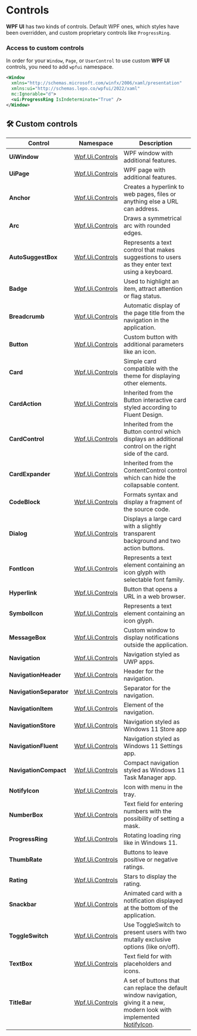 # Controls
**WPF UI** has two kinds of controls. Default WPF ones, which styles have been overridden, and custom proprietary controls like `ProgressRing`.

### Access to custom controls
In order for your `Window`, `Page`, or `UserControl` to use custom **WPF UI** controls, you need to add `wpfui` namespace.
```xml
<Window
  xmlns="http://schemas.microsoft.com/winfx/2006/xaml/presentation"
  xmlns:ui="http://schemas.lepo.co/wpfui/2022/xaml"
  mc:Ignorable="d">
  <ui:ProgressRing IsIndeterminate="True" />
</Window>
```

## 🛠️ Custom controls
| Control | Namespace | Description |
| --- | --- | --- |
| **UiWindow** | [Wpf.Ui.Controls](https://github.com/lepoco/wpfui/blob/main/src/Wpf.Ui/Controls/UiWindow.cs) | WPF window with additional features. |
| **UiPage** | [Wpf.Ui.Controls](https://github.com/lepoco/wpfui/blob/main/src/Wpf.Ui/Controls/UiPage.cs) | WPF page with additional features. |
| **Anchor** | [Wpf.Ui.Controls](https://github.com/lepoco/wpfui/blob/main/src/Wpf.Ui/Controls/Anchor.cs) | Creates a hyperlink to web pages, files or anything else a URL can address. |
| **Arc** | [Wpf.Ui.Controls](https://github.com/lepoco/wpfui/blob/main/src/Wpf.Ui/Controls/Arc.cs) | Draws a symmetrical arc with rounded edges. |
| **AutoSuggestBox** | [Wpf.Ui.Controls](https://github.com/lepoco/wpfui/blob/main/src/Wpf.Ui/Controls/AutoSuggestBox.cs) | Represents a text control that makes suggestions to users as they enter text using a keyboard. |
| **Badge** | [Wpf.Ui.Controls](https://github.com/lepoco/wpfui/blob/main/src/Wpf.Ui/Controls/Badge.cs) | Used to highlight an item, attract attention or flag status. |
| **Breadcrumb** | [Wpf.Ui.Controls](https://github.com/lepoco/wpfui/blob/main/src/Wpf.Ui/Controls/Breadcrumb.cs) | Automatic display of the page title from the navigation in the application. |
| **Button** | [Wpf.Ui.Controls](https://github.com/lepoco/wpfui/blob/main/src/Wpf.Ui/Controls/Button.cs) | Custom button with additional parameters like an icon. |
| **Card** | [Wpf.Ui.Controls](https://github.com/lepoco/wpfui/blob/main/src/Wpf.Ui/Controls/Card.cs) | Simple card compatible with the theme for displaying other elements. |
| **CardAction** | [Wpf.Ui.Controls](https://github.com/lepoco/wpfui/blob/main/src/Wpf.Ui/Controls/CardAction.cs) | Inherited from the Button interactive card styled according to Fluent Design. |
| **CardControl** | [Wpf.Ui.Controls](https://github.com/lepoco/wpfui/blob/main/src/Wpf.Ui/Controls/CardControl.cs) | Inherited from the Button control which displays an additional control on the right side of the card. |
| **CardExpander** | [Wpf.Ui.Controls](https://github.com/lepoco/wpfui/blob/main/src/Wpf.Ui/Controls/CardExpander.cs) | Inherited from the ContentControl control which can hide the collapsable content. |
| **CodeBlock** | [Wpf.Ui.Controls](https://github.com/lepoco/wpfui/blob/main/src/Wpf.Ui/Controls/CodeBlock.cs) | Formats syntax and display a fragment of the source code. |
| **Dialog** | [Wpf.Ui.Controls](https://github.com/lepoco/wpfui/blob/main/src/Wpf.Ui/Controls/Dialog.cs) | Displays a large card with a slightly transparent background and two action buttons. |
| **FontIcon** | [Wpf.Ui.Controls](https://github.com/lepoco/wpfui/blob/main/src/Wpf.Ui/Controls/FontIcon.cs) | Represents a text element containing an icon glyph with selectable font family. |
| **Hyperlink** | [Wpf.Ui.Controls](https://github.com/lepoco/wpfui/blob/main/src/Wpf.Ui/Controls/Hyperlink.cs) | Button that opens a URL in a web browser. |
| **SymbolIcon** | [Wpf.Ui.Controls](https://github.com/lepoco/wpfui/blob/main/src/Wpf.Ui/Controls/SymbolIcon.cs) | Represents a text element containing an icon glyph. |
| **MessageBox** | [Wpf.Ui.Controls](https://github.com/lepoco/wpfui/blob/main/src/Wpf.Ui/Controls/MessageBox.cs) | Custom window to display notifications outside the application. |
| **Navigation** | [Wpf.Ui.Controls](https://github.com/lepoco/wpfui/blob/main/src/Wpf.Ui/Controls/Navigation.cs) | Navigation styled as UWP apps. |
| **NavigationHeader** | [Wpf.Ui.Controls](https://github.com/lepoco/wpfui/blob/main/src/Wpf.Ui/Controls/NavigationHeader.cs) | Header for the navigation. |
| **NavigationSeparator** | [Wpf.Ui.Controls](https://github.com/lepoco/wpfui/blob/main/src/Wpf.Ui/Controls/NavigationSeparator.cs) | Separator for the navigation. |
| **NavigationItem** | [Wpf.Ui.Controls](https://github.com/lepoco/wpfui/blob/main/src/Wpf.Ui/Controls/NavigationItem.cs) | Element of the navigation. |
| **NavigationStore** | [Wpf.Ui.Controls](https://github.com/lepoco/wpfui/blob/main/src/Wpf.Ui/Controls/NavigationStore.cs) | Navigation styled as Windows 11 Store app |
| **NavigationFluent** | [Wpf.Ui.Controls](https://github.com/lepoco/wpfui/blob/main/src/Wpf.Ui/Controls/NavigationFluent.cs) | Navigation styled as Windows 11 Settings app. |
| **NavigationCompact** | [Wpf.Ui.Controls](https://github.com/lepoco/wpfui/blob/main/src/Wpf.Ui/Controls/NavigationCompact.cs) | Compact navigation styled as Windows 11 Task Manager app. |
| **NotifyIcon** | [Wpf.Ui.Controls](https://github.com/lepoco/wpfui/blob/main/src/Wpf.Ui/Controls/NotifyIcon.cs) | Icon with menu in the tray. |
| **NumberBox** | [Wpf.Ui.Controls](https://github.com/lepoco/wpfui/blob/main/src/Wpf.Ui/Controls/NumberBox.cs) | Text field for entering numbers with the possibility of setting a mask. |
| **ProgressRing** | [Wpf.Ui.Controls](https://github.com/lepoco/wpfui/blob/main/src/Wpf.Ui/Controls/ProgressRing.cs) | Rotating loading ring like in Windows 11. |
| **ThumbRate** | [Wpf.Ui.Controls](https://github.com/lepoco/wpfui/blob/main/src/Wpf.Ui/Controls/ThumbRate.cs) | Buttons to leave positive or negative ratings. |
| **Rating** | [Wpf.Ui.Controls](https://github.com/lepoco/wpfui/blob/main/src/Wpf.Ui/Controls/Rating.cs) | Stars to display the rating. |
| **Snackbar** | [Wpf.Ui.Controls](https://github.com/lepoco/wpfui/blob/main/src/Wpf.Ui/Controls/Snackbar.cs) | Animated card with a notification displayed at the bottom of the application. |
| **ToggleSwitch** | [Wpf.Ui.Controls](https://github.com/lepoco/wpfui/blob/main/src/Wpf.Ui/Controls/ToggleSwitch.cs) | Use ToggleSwitch to present users with two mutally exclusive options (like on/off). |
| **TextBox** | [Wpf.Ui.Controls](https://github.com/lepoco/wpfui/blob/main/src/Wpf.Ui/Controls/TextBox.cs) | Text field for with placeholders and icons. |
| **TitleBar** | [Wpf.Ui.Controls](https://github.com/lepoco/wpfui/blob/main/src/Wpf.Ui/Controls/TitleBar.cs) | A set of buttons that can replace the default window navigation, giving it a new, modern look with implemented [NotifyIcon](https://github.com/lepoco/wpfui/blob/main/src/Wpf.Ui/Tray/NotifyIcon.cs). |